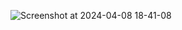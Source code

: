 ![Screenshot at 2024-04-08 18-41-08](https://github.com/obragaa/analise_sentimento/assets/60896979/35eab177-896d-4f50-81da-0ba920b6a768)
